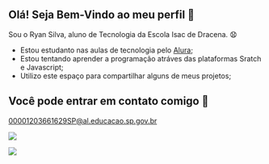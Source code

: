 ## Olá! Seja Bem-Vindo ao meu perfil 👋
Sou o Ryan Silva, aluno de Tecnologia da Escola Isac de Dracena. 😧

- Estou estudanto nas aulas de tecnologia pelo [Alura](https://www.alura.com.br);
- Estou tentando aprender a programação atráves das plataformas Sratch e Javascript;
- Utilizo este espaço para compartilhar alguns de meus projetos;

## Você pode entrar em contato comigo 📧

00001203661629SP@al.educacao.sp.gov.br

![](https://media.tenor.com/NfEGhy9EiWkAAAAM/jealous.gif)

![](https://media1.tenor.com/m/8wycuJYMYdUAAAAC/harmonymaraj-lil-uzi-vert.gif)






